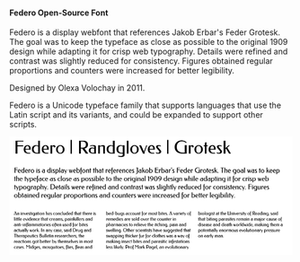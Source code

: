 #### Federo Open-Source Font

Federo is a display webfont that references Jakob Erbar's Feder Grotesk. The goal was to keep the typeface as close as possible to the original 1909 design while adapting it for crisp web typography. Details were refined and contrast was slightly reduced for consistency. Figures obtained regular proportions and counters were increased for better legibility.

Designed by Olexa Volochay in 2011. 

Federo is a Unicode typeface family that supports 
languages that use the Latin script and its variants, and 
could be expanded to support other scripts.

![Federo Font](documentation/sample.png)